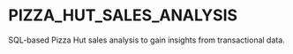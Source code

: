 # PIZZA_HUT_SALES_ANALYSIS
SQL-based Pizza Hut sales analysis to gain insights from transactional data.
